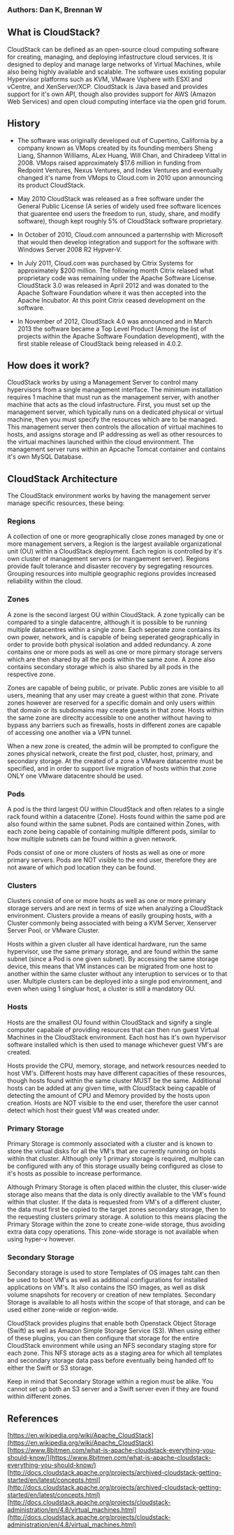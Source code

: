 ### **Authors: Dan K, Brennan W**

## What is CloudStack?
CloudStack can be defined as an open-source cloud computing software for creating, managing, and deploying infastructure cloud services. It is designed to deploy and manage large networks of Virtual Machines, while also being highly available and scalable. The software uses existing popular Hypervisor platforms such as KVM, VMware Vsphere with ESXI and vCentre, and XenServer/XCP. CloudStack is Java based and provides support for it's own API, though also provides support for AWS (Amazon Web Services) and open cloud computing interface via the open grid forum.

## History

* The software was originally developed out of Cupertino, California by a company known as VMops created by its founding members Sheng Liang, Shannon Williams, ALex Huang, Will Chan, and Chiradeep Vittal in 2008. VMops raised approximately $17.6 million in funding from Redpoint Ventures, Nexus Ventures, and Index Ventures and eventually changed it's name from VMops to Cloud.com in 2010 upon announcing its product CloudStack. 

* May 2010 CloudStack was released as a free software under the General Public License (A series of widely used free software licences that guarentee end users the freedom to run, study, share, and modify software), though kept roughly 5% of CloudStack software proprietary.

* In October of 2010, Cloud.com announced a parternship with Microsoft that would then develop integration and support for the software with Windows Server 2008 R2 Hypver-V.
* In July 2011, Cloud.com was purchased by Citrix Systems for approximately $200 million. The following month Citrix relased what proprietary code was remaining under the Apache Software License. CloudStack 3.0 was released in April 2012 and was donated to the Apache Software Foundation where it was then accepted into the Apache Incubator. At this point Citrix ceased development on the software. 
* In November of 2012, CloudStack 4.0 was announced and in March 2013 the software became a Top Level Product (Among the list of projects within the Apache Software Foundation development), with the first stable release of CloudStack being released in 4.0.2.


## How does it work?
CloudStack works by using a Management Server to control many hypervisors from a single management interface. The minimum installation requires 1 machine that must run as the management server, with another machine that acts as the cloud infastructure. First, you must set up the management server, which typically runs on a dedicated physical or virtual machine, then you must specify the resources which are to be managed. This management server then controls the allocation of virtual machines to hosts, and assigns storage and IP addressing as well as other resources to the virtual machines launched within the cloud environment. The management server runs within an Apcache Tomcat container and contains it's own MySQL Database. 

## CloudStack Architecture
The CloudStack environment works by having the management server manage specific resources, these being:
### Regions
A collection of one or more geographically close zones managed by one or more management servers, a Region is the largest available organizational unit (OU) within a CloudStack deployment. Each region is controlled by it's own cluster of management servers (or mangaement server). Regions provide fault tolerance and disaster recovery by segregating resources. Grouping resources into multiple geographic regions provides increased reliability within the cloud. 

### Zones
A zone is the second largest OU within CloudStack. A zone typically can be compared to a single datacentre, although it is possible to be running multiple datacentres within a single zone. Each seperate zone contains its own power, network, and is capable of being seperated geographically in order to provide both physical isolation and added redundancy. A zone contains one or more pods as well as one or more pirmary storage servers which are then shared by all the pods within the same zone. A zone also contains secondary storage which is also shared by all pods in the respective zone.

Zones are capable of being public, or private. Public zones are visible to all users, meaning that any user may create a guest within that zone. Private zones however are reserved for a specific domain and only users within that domain or its subdomains may create guests in that zone. Hosts within the same zone are direclty accessible to one another without having to bypass any barriers such as firewalls, hosts in different zones are capable of accessing one another via a VPN tunnel. 

When a new zone is created, the admin will be prompted to configure the zones physical network, create the first pod, cluster, host, primary, and secondary storage. At the created of a zone a VMware datacentre must be specified, and in order to support live migration of hosts within that zone ONLY one VMware datacentre should be used. 

### Pods
A pod is the third largest OU within CloudStack and often relates to a single rack found within a datacentre (Zone). Hosts found within the same pod are also found within the same subnet. Pods are contained within Zones, with each zone being capable of containing multiple different pods, similar to how multiple subnets can be found within a given network. 

Pods consist of one or more clusters of hosts as well as one or more primary servers. Pods are NOT visible to the end user, therefore they are not aware of which pod location they can be found.

### Clusters
Clusters consist of one or more hosts as well as one or more primary storage servers and are next in terms of size when analyzing a CloudStack environment. Clusters provide a means of easily grouping hosts, with a Cluster commonly being associated with being a KVM Server, Xenserver Server Pool, or VMware Cluster.

Hosts within a given cluster all have identical hardware, run the same hypervisor, use the same primary storage, and are found within the same subnet (since a Pod is one given subnet). By accessing the same storage device, this means that VM instances can be migrated from one host to another within the same cluster without any interuption to services or to that user. Multiple clusters can be deployed into a single pod environment, and even when using 1 singluar host, a cluster is still a mandatory OU.

### Hosts
Hosts are the smallest OU found within CloudStack and signify a single computer capabale of providing resources that can then run guest Virtual Machines in the CloudStack environment. Each host has it's own hypervisor software installed which is then used to manage whichever guest VM's are created. 

Hosts provide the CPU, memory, storage, and network resources needed to host VM's. Different hosts may have different capacities of these resources, though hosts found within the same cluster MUST be the same. Additional hosts can be added at any given time, with CloudStack being capable of detecting the amount of CPU and Memory provided by the hosts upon creation. Hosts are NOT visible to the end user, therefore the user cannot detect which host their guest VM was created under. 

### Primary Storage
Primary Storage is commonly associated with a cluster and is known to store the virtual disks for all the VM's that are currently running on hosts within that cluster. Although only 1 primary storage is required, multiple can be configured with any of this storage usually being configured as close to it's hosts as possible to increase performance. 

Although Primary Storage is often placed within the cluster, this cluser-wide storage also means that the data is only directly available to the VM's found within that cluster. If the data is requested from VM's of a different cluster, the data must first be copied to the target zones secondary storage, then to the requesting clusters primary storage. A solution to this means placing the Primary Storage within the zone to create zone-wide storage, thus avoiding extra data copy operations. This zone-wide storage is not available when using hyper-v however.

### Secondary Storage
Secondary storage is used to store Templates of OS images taht can then be used to boot VM's as well as additional configurations for installed applications on VM's. It also contains the ISO images, as well as disk volume snapshots for recovery or creation of new templates. Secondary Storage is available to all hosts within the scope of that storage, and can be used either zone-wide or region-wide.

CloudStack provides plugins that enable both Openstack Object Storage (Swift) as well as Amazon Simple Storage Service (S3). When using either of these plugins, you can then configure that storage for the entire CloudStack environment while using an NFS secondary staging store for each zone. This NFS storage acts as a staging area for which all templates and secondary storage data pass before eventually being handed off to either the Swift or S3 storage. 

Keep in mind that Secondary Storage within a region must be alike. You cannot set up both an S3 server and a Swift server even if they are found within different zones.

## References
[https://en.wikipedia.org/wiki/Apache_CloudStack](https://en.wikipedia.org/wiki/Apache_CloudStack)
[https://www.8bitmen.com/what-is-apache-cloudstack-everything-you-should-know/](https://www.8bitmen.com/what-is-apache-cloudstack-everything-you-should-know/)
[http://docs.cloudstack.apache.org/projects/archived-cloudstack-getting-started/en/latest/concepts.html](http://docs.cloudstack.apache.org/projects/archived-cloudstack-getting-started/en/latest/concepts.html)
[http://docs.cloudstack.apache.org/projects/cloudstack-administration/en/4.8/virtual_machines.html](http://docs.cloudstack.apache.org/projects/cloudstack-administration/en/4.8/virtual_machines.html)




